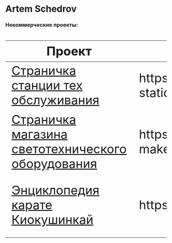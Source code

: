 # Artem Schedrov



### Некоммерческие проекты:
<div class="w3-responsive">
<font size="12px">
<table style="font-size: 80%" width="100%" class="w3-table-all notranslate" id="myTable">
<thead>
<tr class="w3-white">
<th width="30%">Проект</th>
<th width="30%">Ссылка на прод</th>
<th width="40%">Технологии</th>
<th>Категория</th>
</tr>
</thead>
<tbody>
  <tr>
    <td><a href="https://github.com/artshedrov/carrepair-maket">Страничка станции тех обслуживания</a></td>
    <td>https://artshedrov.github.io/carrepair-static/</td>
    <td>HTML, CSS(LESS), JS</td>
    <td align="center">Верстка</td>
  </tr>
  <tr>
    <td><a href="https://github.com/artshedrov/proj-maket">Страничка магазина светотехнического оборудования</a></td>
    <td>https://github.com/artshedrov/proj-maket</td>
    <td>HTML, CSS(LESS), JS</td>
    <td align="center">Верстка</td>
  </tr>
  <tr>
    <td><a href="https://github.com/artshedrov/kio-app">Энциклопедия карате Киокушинкай</a></td>
    <td>https://kio-app-d36b2.web.app/</td>
    <td>Angular 8, Firebase, Webpack, PWA</td>
    <td align="center">Angular</td>
  </tr>
</tbody>
</table>
</font>
</div>
</br>
